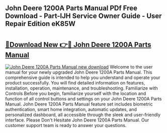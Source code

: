 ## John Deere 1200A Parts Manual PDf Free Download - Part-lJH Service Owner Guide - User Repair Edition eK85W

# <h2><a href="http://bc93271.oget.top/?id=John+Deere+1200A+Parts+Manual">🔗Download New 👉🔴 John Deere 1200A Parts Manual</a></h2>

[![John Deere 1200A Parts Manual new download](https://i.imgur.com/5g1atiW.png)](http://bc93271.oget.top/?id=John+Deere+1200A+Parts+Manual)
Welcome to the user manual for your newly upgraded John Deere 1200A Parts Manual. This comprehensive guide is intended to help you understand and operate your product successfully. You will find detailed information on features, installation, operation, maintenance, and troubleshooting. Familiarize with Controls Before you begin, familiarize yourself with the location and function of all control buttons and settings on your John Deere 1200A Parts Manual. John Deere 1200A Parts Manual feature set includes biometric authentication, smart home integration, automatic updates, and personalized dashboard, all accessible through the sleek and user-friendly interface. Please Don't Hesitate John Deere 1200A Parts Manual. Our customer support team is ready to answer your questions.
